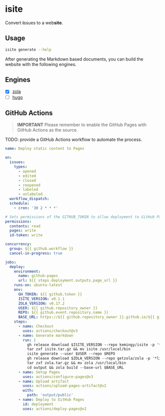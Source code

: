 # isite

Convert **i**ssues to a web**site**.

## Usage

```bash
isite generate --help
```

After generating the Markdown based documents, you can build the website with the following engines.

## Engines

- [x] [zola](https://github.com/getzola/zola)
- [ ] [hugo](https://github.com/gohugoio/hugo)

## GitHub Actions

> **IMPORTANT**
> Please remember to enable the GitHub Pages with GitHub Actions as the source.

TODO: provide a GitHub Actions workflow to automate the process.

```yaml
name: Deploy static content to Pages

on:
  issues:
    types:
      - opened
      - edited
      - closed
      - reopened
      - labeled
      - unlabeled
  workflow_dispatch:
  schedule:
    - cron: '30 2 * * *'

# Sets permissions of the GITHUB_TOKEN to allow deployment to GitHub Pages
permissions:
  contents: read
  pages: write
  id-token: write

concurrency:
  group: ${{ github.workflow }}
  cancel-in-progress: true

jobs:
  deploy:
    environment:
      name: github-pages
      url: ${{ steps.deployment.outputs.page_url }}
    runs-on: ubuntu-latest
    env:
      GH_TOKEN: ${{ github.token }}
      ISITE_VERSION: v0.1.1
      ZOLA_VERSION: v0.17.2
      USER: ${{ github.repository_owner }}
      REPO: ${{ github.event.repository.name }}
      BASE_URL: https://${{ github.repository_owner }}.github.io/${{ github.event.repository.name }}
    steps:
      - name: Checkout
        uses: actions/checkout@v3
      - name: Generate markdown
        run: |
          gh release download $ISITE_VERSION --repo kemingy/isite -p '*Linux_x86_64*' --output isite.tar.gz
          tar zxf isite.tar.gz && mv isite /usr/local/bin
          isite generate --user $USER --repo $REPO
          gh release download $ZOLA_VERSION --repo getzola/zola -p '*linux*' --output zola.tar.gz
          tar zxf zola.tar.gz && mv zola /usr/local/bin
          cd output && zola build --base-url $BASE_URL
      - name: Setup Pages
        uses: actions/configure-pages@v3
      - name: Upload artifact
        uses: actions/upload-pages-artifact@v2
        with:
          path: 'output/public'
      - name: Deploy to GitHub Pages
        id: deployment
        uses: actions/deploy-pages@v2
```
